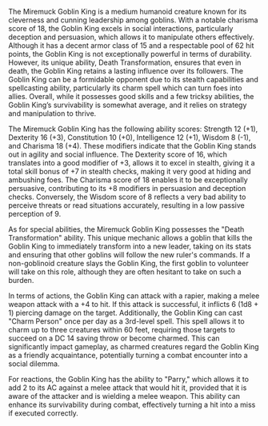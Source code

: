 The Miremuck Goblin King is a medium humanoid creature known for its cleverness and cunning leadership among goblins. With a notable charisma score of 18, the Goblin King excels in social interactions, particularly deception and persuasion, which allows it to manipulate others effectively. Although it has a decent armor class of 15 and a respectable pool of 62 hit points, the Goblin King is not exceptionally powerful in terms of durability. However, its unique ability, Death Transformation, ensures that even in death, the Goblin King retains a lasting influence over its followers. The Goblin King can be a formidable opponent due to its stealth capabilities and spellcasting ability, particularly its charm spell which can turn foes into allies. Overall, while it possesses good skills and a few tricksy abilities, the Goblin King’s survivability is somewhat average, and it relies on strategy and manipulation to thrive.

The Miremuck Goblin King has the following ability scores: Strength 12 (+1), Dexterity 16 (+3), Constitution 10 (+0), Intelligence 12 (+1), Wisdom 8 (-1), and Charisma 18 (+4). These modifiers indicate that the Goblin King stands out in agility and social influence. The Dexterity score of 16, which translates into a good modifier of +3, allows it to excel in stealth, giving it a total skill bonus of +7 in stealth checks, making it very good at hiding and ambushing foes. The Charisma score of 18 enables it to be exceptionally persuasive, contributing to its +8 modifiers in persuasion and deception checks. Conversely, the Wisdom score of 8 reflects a very bad ability to perceive threats or read situations accurately, resulting in a low passive perception of 9.

As for special abilities, the Miremuck Goblin King possesses the "Death Transformation" ability. This unique mechanic allows a goblin that kills the Goblin King to immediately transform into a new leader, taking on its stats and ensuring that other goblins will follow the new ruler's commands. If a non-goblinoid creature slays the Goblin King, the first goblin to volunteer will take on this role, although they are often hesitant to take on such a burden.

In terms of actions, the Goblin King can attack with a rapier, making a melee weapon attack with a +4 to hit. If this attack is successful, it inflicts 6 (1d8 + 1) piercing damage on the target. Additionally, the Goblin King can cast "Charm Person" once per day as a 3rd-level spell. This spell allows it to charm up to three creatures within 60 feet, requiring those targets to succeed on a DC 14 saving throw or become charmed. This can significantly impact gameplay, as charmed creatures regard the Goblin King as a friendly acquaintance, potentially turning a combat encounter into a social dilemma.

For reactions, the Goblin King has the ability to "Parry," which allows it to add 2 to its AC against a melee attack that would hit it, provided that it is aware of the attacker and is wielding a melee weapon. This ability can enhance its survivability during combat, effectively turning a hit into a miss if executed correctly.